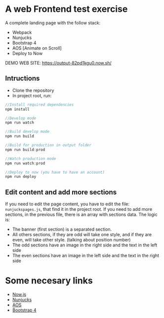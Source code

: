 # A web Frontend test exercise
A complete landing page with the follow stack:
* Webpack
* Nunjucks
* Bootstrap 4
* AOS [Animate on Scroll]
* Deploy to Now

DEMO WEB SITE: https://output-82pd1kgu0.now.sh/

## Intructions
    
  - Clone the repository
  - In project root, run:
```js
//Install required dependencies
npm install

//Develop mode
npm run watch

//Build develop mode
npm run build

//Build for production in output folder
npm run build:prod

//Watch production mode
npm run watch:prod

//Deploy to now (you have to have an account)
npm run deploy
```

## Edit content and add more sections
If you need to edit the page content, you have to edit the file: ```nunjuckspages.js```, that find it in the project root.
If you need to add more sections, in the previous file, there is an array with sections data.
The logic is:
* The banner (first section) is a separated section.
* All others sections, if they are odd will take one style, and if they are even, will take other style. (talking about position number)
* The odd sections have an image in the right side and the text in the left side
* The even sections have an image in the left side and the text in the right side

# Some necesary links
* [Now.js](https://zeit.co/now)
* [Nunjucks](https://mozilla.github.io/nunjucks/)
* [AOS](https://michalsnik.github.io/aos/)
* [Bootstrap 4](https://getbootstrap.com/)
